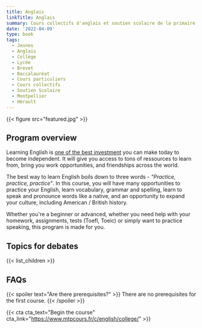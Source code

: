 ```yaml
---
title: Anglais
linkTitle: Anglais
summary: Cours collectifs d'anglais et soutien scolaire de la primaire au lycée, à Montpellier. Vocabulaire, grammaire, pratique. Relecture de CV et lettres. Soutien dans les démarches pour étudier ou travailler à l'étranger.
date: '2022-04-09'
type: book
tags:
  - Jeunes
  - Anglais
  - Collège
  - Lycée
  - Brevet
  - Baccalauréat
  - Cours particuliers
  - Cours collectifs
  - Soutien Scolaire
  - Montpellier
  - Hérault
---
```


{{< figure src="featured.jpg" >}}

## Program overview

Learning English is [one of the best investment](https://www.mtpcours.fr/en/p/language-learning/) you can make today to become independent. It will give you access to tons of ressources to learn from, bring you work opportunities, and friendships across the world. 

The best way to learn English boils down to three words - <i>"Practice, practice, practice"</i>. In this course, you will have many opportunities to practice your English, learn vocabulary, grammar and spelling, learn to speak and pronounce words like a native, and an opportunity to expand your culture, including American / British history.

Whether you're a beginner or advanced, whether you need help with your homework, assignments, tests (Toefl, Toeic) or simply want to practice speaking, this program is made for you.


## Topics for debates

{{< list_children >}}


## FAQs

{{< spoiler text="Are there prerequisites?" >}}
There are no prerequisites for the first course.
{{< /spoiler >}}

{{< cta cta_text="Begin the course" cta_link="https://www.mtpcours.fr/c/english/college/" >}}
